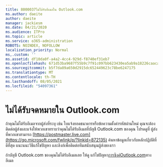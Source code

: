 ```yaml
---
title: 8000037ไม่ได้รับอีเมลใน Outlook.com
ms.author: daeite
author: daeite
manager: jackiesm
ms.date: 04/21/2020
ms.audience: ITPro
ms.topic: article
ms.service: o365-administration
ROBOTS: NOINDEX, NOFOLLOW
localization_priority: Normal
ms,.custom: ''
ms.assetid: df10da0f-a4a2-4cc4-929d-f8740ef31eb7
ms.openlocfilehash: 671d53ba9687f55b9c7f91c097bb623430ea5ab9a18226caacabdc92f6b410d8
ms.sourcegitcommit: b5f7da89a650d2915dc652449623c78be6247175
ms.translationtype: MT
ms.contentlocale: th-TH
ms.lasthandoff: 08/05/2021
ms.locfileid: "54097361"
---
```

# <a name="not-receiving-mail-in-outlookcom"></a>ไม่ได้รับจดหมายใน Outlook.com

ถ้าคุณไม่ได้รับอีเมลจากผู้ส่งที่ระบุ เช่น ใบแจ้งยอดธนาคารหรือข้อความตั้งค่ารหัสผ่านใหม่ คุณจะต้องติดต่อผู้ส่งและแจ้งให้พวกเขาทราบว่าคุณไม่ได้รับอีเมลที่บัญชี Outlook.com ของคุณ โปรดดูที่ ผู้ส่งที่พวกเขาสามารถ [https://postmaster.live.com](https://go.microsoft.com/fwlink/p/?linkid=872135) ค้นหาข้อมูลเกี่ยวกับหลักปฏิบัติที่ดีที่สุด แนะนนะวิธีแก้ไขปัญหา และลิงก์เพื่อติดต่อทีมสนับสนุนผู้ส่งของเรา
  
ถ้าบัญชี Outlook.com ของคุณไม่ได้รับอีเมลเลย ให้ดู แก้ไขปัญหา[การซิงค์Outlook.com](https://go.microsoft.com/fwlink/p/?linkid=874363)ทางอีเมล
  

